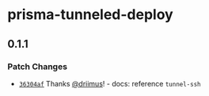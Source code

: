 # prisma-tunneled-deploy

## 0.1.1

### Patch Changes

- [`36304af`](https://github.com/driimus/prisma-tunneled-deploy/commit/36304af9461947dff8ef1ad460372a9e667a9b88) Thanks [@driimus](https://github.com/driimus)! - docs: reference `tunnel-ssh`
